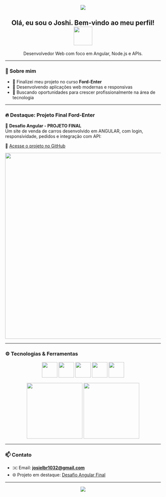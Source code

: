 <p align="center">
  <img src="https://capsule-render.vercel.app/api?type=waving&color=0:2d2dff,100:00c4ff&height=200&section=header&text=Joshi86%20&fontSize=40&fontColor=ffffff" />
</p>

<h2 align="center">Olá, eu sou o Joshi. Bem-vindo ao meu perfil! <img src="https://github.com/user-attachments/assets/7a6d3dd9-b785-4905-8fb7-f3e49ee4a19f"
width="60"/> </h2>

<p align="center">Desenvolvedor Web com foco em Angular, Node.js e APIs.</p>

---

### 🧠 Sobre mim

- 🔭 Finalizei meu projeto no curso **Ford-Enter**
- 🚀 Desenvolvendo aplicações web modernas e responsivas
- 🎯 Buscando oportunidades para crescer profissionalmente na área de tecnologia

---

### 🔥 Destaque: Projeto Final Ford-Enter

📌 **Desafio Angular - PROJETO FINAL**  
Um site de venda de carros desenvolvido em ANGULAR, com login, responsividade, pedidos e integração com API:

🔗 [Acesse o projeto no GitHub](https://github.com/Joshi86/Desafio-Angular-PROJETO-FINAL)

<p align="center">
  <img src="https://github.com/Joshi86/Desafio-Angular-PROJETO-FINAL/raw/main/preview.gif" width="600"/>
</p>

---

### ⚙️ Tecnologias & Ferramentas

<p align="center">
  <img src="https://cdn.jsdelivr.net/gh/devicons/devicon/icons/html5/html5-original-wordmark.svg" width="50px" />
  <img src="https://cdn.jsdelivr.net/gh/devicons/devicon/icons/css3/css3-original-wordmark.svg" width="50px" />
  <img src="https://cdn.jsdelivr.net/gh/devicons/devicon/icons/javascript/javascript-original.svg" width="50px" />
  <img src="https://cdn.jsdelivr.net/gh/devicons/devicon/icons/angularjs/angularjs-original.svg" width="50px" />
  <img src="https://cdn.jsdelivr.net/gh/devicons/devicon/icons/nodejs/nodejs-original.svg" width="50px" />
<p align="center">
  <img height="180em" src="https://github-readme-stats.vercel.app/api?username=Joshi86&show_icons=true&theme=tokyonight&count_private=true" />
  <img height="180em" src="https://github-readme-stats.vercel.app/api/top-langs/?username=Joshi86&layout=compact&langs_count=8&theme=tokyonight" />
</p>

---


### 📫 Contato

- ✉️ Email: **josielbr1032@gmail.com**  
- 🌐 Projeto em destaque: [Desafio Angular Final](https://github.com/Joshi86/Desafio-Angular-PROJETO-FINAL)

---

<p align="center">
  <img src="https://capsule-render.vercel.app/api?type=waving&color=0:00c4ff,100:2d2dff&height=120&section=footer"/>
</p>

